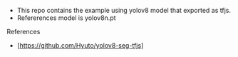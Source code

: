 - This repo contains the example using yolov8 model that exported as tfjs.
- Refererences model is yolov8n.pt



References
- [https://github.com/Hyuto/yolov8-seg-tfjs]
